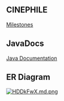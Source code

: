 ## CINEPHILE
[Milestones](https://github.com/fssa-batch3/sec_a_utchikanna.neelakandan__corejava_project_2/milestones) 

## JavaDocs
[Java Documentation]([file:///C:/Users/UtchikannaNeelakanda/eclipse-workspace/com.fssa.cinephile/doc/com/fssa/cinephile/services/package-summary.html](https://github.com/fssa-batch3/sec_a_utchikanna.neelakandan__corejava_project_2/blob/main/doc/allclasses-index.html)https://github.com/fssa-batch3/sec_a_utchikanna.neelakandan__corejava_project_2/blob/main/doc/allclasses-index.html)

## ER Diagram

[![HDDkFwX.md.png](https://iili.io/HDDkFwX.md.png)](https://freeimage.host/i/HDDkFwX)
